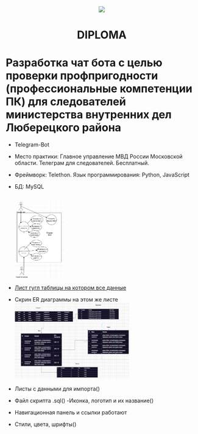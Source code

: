 <div id="header" align="center">
  <img src="https://yaart-web-alice-images.s3.yandex.net/e1cebdf2a28811f0be580a76bcb91d52:1" width="300"/>
</div>
<center><h1>DIPLOMA</h1></center>
<h1>Разработка чат бота с целью проверки профпригодности (профессиональные компетенции ПК) для следователей министерства внутренних дел Люберецкого района</h1>


- Telegram-Bot
- Место практики: Главное управление МВД России Московской области. Телеграм для следователей. Бесплатный. 
- Фреймворк: Telethon. Язык программирования: Python, JavaScript
- БД: MySQL

  <br><img height="200" alt="Варианты использования Use Case" src="https://github.com/Gasis0/Diplom/blob/main/2025-10-09_10-54.png" />
- [Лист гугл таблицы на котором все данные]("https://docs.google.com/spreadsheets/d/15udLNjHYGbWl8MxxBbcsBMidjyZFeXHHuiYJWrhxb2M/edit?usp=sharing")
- Скрин ER диаграммы на этом же листе <br><img height="200" src="https://github.com/Gasis0/Diplom/blob/main/2025-10-08_22-06-43.png" width="300"/>
- Листы с данными для импорта()
- Файл скрипта .sql()
-Иконка, логотип и их название()
- Навигационная панель и ссылки работают
- Стили, цвета, шрифты()
